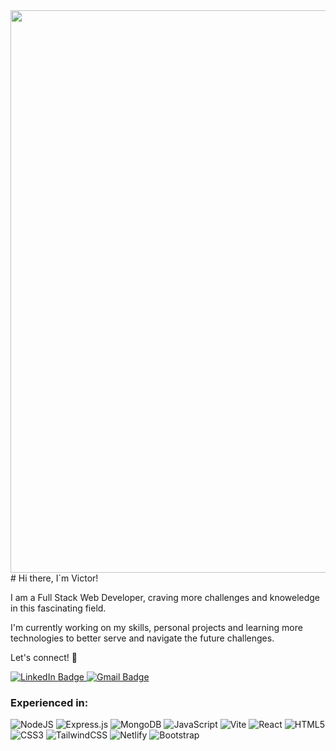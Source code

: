 <div id="header" align="center">
  <img src="https://media.giphy.com/media/v1.Y2lkPTc5MGI3NjExNHJ1Zm13ZTQ1MDFnaDRkY3hyMW5lMnN0aDN2dWV3Z3AwdGtpNnQweiZlcD12MV9pbnRlcm5hbF9naWZfYnlfaWQmY3Q9cw/1sgetPM00wWqJpVUTl/giphy.gif" width="900"/>
</div>
# Hi there, I`m Victor!

I am a Full Stack Web Developer, craving more challenges and knoweledge in this fascinating field.

I'm currently working on my skills, personal projects and learning more technologies to better serve and navigate the future challenges.

Let's connect! 🤝

<div id="badges">
 <a href="www.linkedin.com/in/victor-pimentausdev">
  <img src="https://img.shields.io/badge/LinkedIn-0077B5?style=for-the-badge&logo=linkedin&logoColor=white" alt="LinkedIn Badge"/>
  </a>
 <a href="victor.usdevcontact@gmail.com">
  <img src="https://img.shields.io/badge/Gmail-D14836?style=for-the-badge&logo=gmail&logoColor=white" alt="Gmail Badge"/>
 </a>
  </div>


### Experienced in:

![NodeJS](https://img.shields.io/badge/node.js-6DA55F?style=for-the-badge&logo=node.js&logoColor=white) 
![Express.js](https://img.shields.io/badge/express.js-%23404d59.svg?style=for-the-badge&logo=express&logoColor=%2361DAFB) 
![MongoDB](https://img.shields.io/badge/MongoDB-%234ea94b.svg?style=for-the-badge&logo=mongodb&logoColor=white) 
![JavaScript](https://img.shields.io/badge/javascript-%23323330.svg?style=for-the-badge&logo=javascript&logoColor=%23F7DF1E) 
![Vite](https://img.shields.io/badge/vite-%23646CFF.svg?style=for-the-badge&logo=vite&logoColor=white) ![React](https://img.shields.io/badge/react-%2320232a.svg?style=for-the-badge&logo=react&logoColor=%2361DAFB) 
![HTML5](https://img.shields.io/badge/html5-%23E34F26.svg?style=for-the-badge&logo=html5&logoColor=white) ![CSS3](https://img.shields.io/badge/css3-%231572B6.svg?style=for-the-badge&logo=css3&logoColor=white) ![TailwindCSS](https://img.shields.io/badge/tailwindcss-%2338B2AC.svg?style=for-the-badge&logo=tailwind-css&logoColor=white)
 ![Netlify](https://img.shields.io/badge/netlify-%23000000.svg?style=for-the-badge&logo=netlify&logoColor=#00C7B7) ![Bootstrap](https://img.shields.io/badge/Bootstrap-563D7C?style=for-the-badge&logo=bootstrap&logoColor=white)
